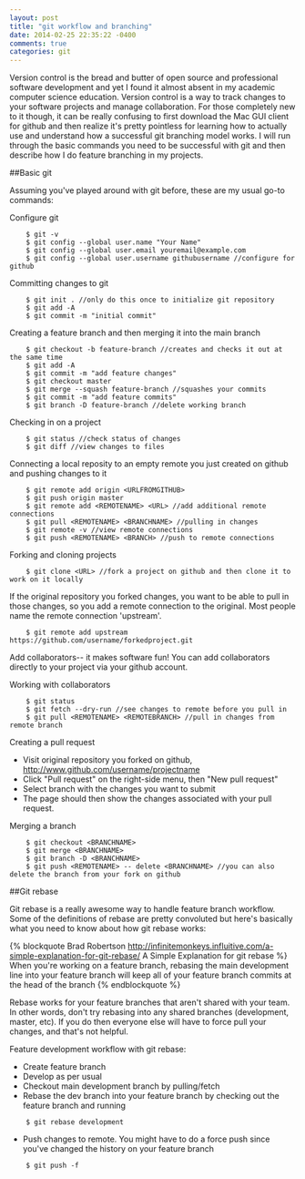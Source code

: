 ```yaml
---
layout: post
title: "git workflow and branching"
date: 2014-02-25 22:35:22 -0400
comments: true
categories: git
---
```


Version control is the bread and butter of open source and professional software development and yet I found it almost absent in my academic computer science education. Version control is a way to track changes to your software projects and manage collaboration. For those completely new to it though, it can be really confusing to first download the Mac GUI client for github and then realize it's pretty pointless for learning how to actually use and understand how a successful git branching model works. I will run through the basic commands you need to be successful with git and then describe how I do feature branching in my projects.

##Basic git

Assuming you've played around with git before, these are my usual go-to commands:

Configure git 
```
	$ git -v
	$ git config --global user.name "Your Name"
	$ git config --global user.email youremail@example.com
	$ git config --global user.username githubusername //configure for github
```

Committing changes to git
```
	$ git init . //only do this once to initialize git repository
	$ git add -A
	$ git commit -m "initial commit"
```

Creating a feature branch and then merging it into the main branch
```
	$ git checkout -b feature-branch //creates and checks it out at the same time
	$ git add -A
	$ git commit -m "add feature changes"
	$ git checkout master
	$ git merge --squash feature-branch //squashes your commits
	$ git commit -m "add feature commits"
	$ git branch -D feature-branch //delete working branch
```
Checking in on a project
```
	$ git status //check status of changes
	$ git diff //view changes to files
```

Connecting a local reposity to an empty remote you just created on github and pushing changes to it
```
	$ git remote add origin <URLFROMGITHUB>
	$ git push origin master
	$ git remote add <REMOTENAME> <URL> //add additional remote connections
	$ git pull <REMOTENAME> <BRANCHNAME> //pulling in changes
	$ git remote -v //view remote connections
	$ git push <REMOTENAME> <BRANCH> //push to remote connections
```

Forking and cloning projects
```
	$ git clone <URL> //fork a project on github and then clone it to work on it locally
```

If the original repository you forked changes, you want to be able to pull in those changes, so you add a remote connection to the original. Most people name the remote connection 'upstream'.

```
 	$ git remote add upstream https://github.com/username/forkedproject.git
```

Add collaborators-- it makes software fun! You can add collaborators directly to your project via your github account. 

Working with collaborators
```
	$ git status 
	$ git fetch --dry-run //see changes to remote before you pull in
	$ git pull <REMOTENAME> <REMOTEBRANCH> //pull in changes from remote branch
```

Creating a pull request 

* Visit original repository you forked on github,  http://www.github.com/username/projectname
* Click "Pull request" on the right-side menu, then "New pull request"
* Select branch with the changes you want to submit
* The page should then show the changes associated with your pull request. 

Merging a branch

```
	$ git checkout <BRANCHNAME>
	$ git merge <BRANCHNAME>
	$ git branch -D <BRANCHNAME>
	$ git push <REMOTENAME> -- delete <BRANCHNAME> //you can also delete the branch from your fork on github
```
##Git rebase

Git rebase is a really awesome way to handle feature branch workflow. Some of the definitions of rebase are pretty convoluted but here's basically what you need to know about how git rebase works:

{% blockquote Brad Robertson http://infinitemonkeys.influitive.com/a-simple-explanation-for-git-rebase/ A Simple Explanation for git rebase %}
When you're working on a feature branch, rebasing the main development line into your feature branch will keep all of your feature branch commits at the head of the branch
{% endblockquote %}

Rebase works for your feature branches that aren't shared with your team. In other words, don't try rebasing into any shared branches (development, master, etc). If you do then everyone else will have to force pull your changes, and that's not helpful. 

Feature development workflow with git rebase:

* Create feature branch
* Develop as per usual
* Checkout main development branch by pulling/fetch
* Rebase the dev branch into your feature branch by checking out the feature branch and running
```
	$ git rebase development
```
* Push changes to remote. You might have to do a force push since you've changed the history on your feature branch
```
	$ git push -f
```











